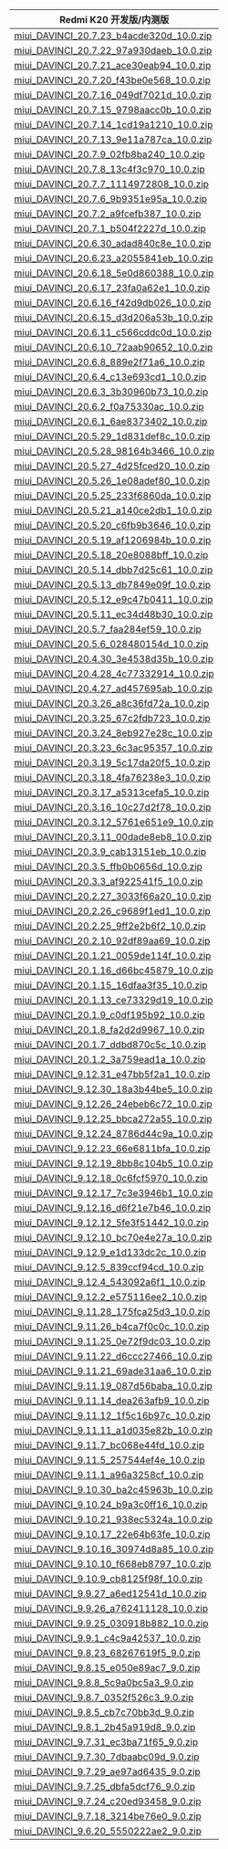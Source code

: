 | Redmi K20  开发版/内测版    |
| ---- |
| [miui_DAVINCI_20.7.23_b4acde320d_10.0.zip](https://hugeota.d.miui.com/20.7.23/miui_DAVINCI_20.7.23_b4acde320d_10.0.zip)    |
| [miui_DAVINCI_20.7.22_97a930daeb_10.0.zip](https://hugeota.d.miui.com/20.7.22/miui_DAVINCI_20.7.22_97a930daeb_10.0.zip)    |
| [miui_DAVINCI_20.7.21_ace30eab94_10.0.zip](https://hugeota.d.miui.com/20.7.21/miui_DAVINCI_20.7.21_ace30eab94_10.0.zip)    |
| [miui_DAVINCI_20.7.20_f43be0e568_10.0.zip](https://hugeota.d.miui.com/20.7.20/miui_DAVINCI_20.7.20_f43be0e568_10.0.zip)    |
| [miui_DAVINCI_20.7.16_049df7021d_10.0.zip](https://hugeota.d.miui.com/20.7.16/miui_DAVINCI_20.7.16_049df7021d_10.0.zip)    |
| [miui_DAVINCI_20.7.15_9798aacc0b_10.0.zip](https://hugeota.d.miui.com/20.7.15/miui_DAVINCI_20.7.15_9798aacc0b_10.0.zip)    |
| [miui_DAVINCI_20.7.14_1cd19a1210_10.0.zip](https://hugeota.d.miui.com/20.7.14/miui_DAVINCI_20.7.14_1cd19a1210_10.0.zip)    |
| [miui_DAVINCI_20.7.13_9e11a787ca_10.0.zip](https://hugeota.d.miui.com/20.7.13/miui_DAVINCI_20.7.13_9e11a787ca_10.0.zip)    |
| [miui_DAVINCI_20.7.9_02fb8ba240_10.0.zip](https://hugeota.d.miui.com/20.7.9/miui_DAVINCI_20.7.9_02fb8ba240_10.0.zip)    |
| [miui_DAVINCI_20.7.8_13c4f3c970_10.0.zip](https://hugeota.d.miui.com/20.7.8/miui_DAVINCI_20.7.8_13c4f3c970_10.0.zip)    |
| [miui_DAVINCI_20.7.7_1114972808_10.0.zip](https://hugeota.d.miui.com/20.7.7/miui_DAVINCI_20.7.7_1114972808_10.0.zip)    |
| [miui_DAVINCI_20.7.6_9b9351e95a_10.0.zip](https://hugeota.d.miui.com/20.7.6/miui_DAVINCI_20.7.6_9b9351e95a_10.0.zip)    |
| [miui_DAVINCI_20.7.2_a9fcefb387_10.0.zip](https://hugeota.d.miui.com/20.7.2/miui_DAVINCI_20.7.2_a9fcefb387_10.0.zip)    |
| [miui_DAVINCI_20.7.1_b504f2227d_10.0.zip](https://hugeota.d.miui.com/20.7.1/miui_DAVINCI_20.7.1_b504f2227d_10.0.zip)    |
| [miui_DAVINCI_20.6.30_adad840c8e_10.0.zip](https://hugeota.d.miui.com/20.6.30/miui_DAVINCI_20.6.30_adad840c8e_10.0.zip)    |
| [miui_DAVINCI_20.6.23_a2055841eb_10.0.zip](https://hugeota.d.miui.com/20.6.23/miui_DAVINCI_20.6.23_a2055841eb_10.0.zip)    |
| [miui_DAVINCI_20.6.18_5e0d860388_10.0.zip](https://hugeota.d.miui.com/20.6.18/miui_DAVINCI_20.6.18_5e0d860388_10.0.zip)    |
| [miui_DAVINCI_20.6.17_23fa0a62e1_10.0.zip](https://hugeota.d.miui.com/20.6.17/miui_DAVINCI_20.6.17_23fa0a62e1_10.0.zip)    |
| [miui_DAVINCI_20.6.16_f42d9db026_10.0.zip](https://hugeota.d.miui.com/20.6.16/miui_DAVINCI_20.6.16_f42d9db026_10.0.zip)    |
| [miui_DAVINCI_20.6.15_d3d206a53b_10.0.zip](https://hugeota.d.miui.com/20.6.15/miui_DAVINCI_20.6.15_d3d206a53b_10.0.zip)    |
| [miui_DAVINCI_20.6.11_c566cddc0d_10.0.zip](https://hugeota.d.miui.com/20.6.11/miui_DAVINCI_20.6.11_c566cddc0d_10.0.zip)    |
| [miui_DAVINCI_20.6.10_72aab90652_10.0.zip](https://hugeota.d.miui.com/20.6.10/miui_DAVINCI_20.6.10_72aab90652_10.0.zip)    |
| [miui_DAVINCI_20.6.8_889e2f71a6_10.0.zip](https://hugeota.d.miui.com/20.6.8/miui_DAVINCI_20.6.8_889e2f71a6_10.0.zip)    |
| [miui_DAVINCI_20.6.4_c13e693cd1_10.0.zip](https://hugeota.d.miui.com/20.6.4/miui_DAVINCI_20.6.4_c13e693cd1_10.0.zip)    |
| [miui_DAVINCI_20.6.3_3b30960b73_10.0.zip](https://hugeota.d.miui.com/20.6.3/miui_DAVINCI_20.6.3_3b30960b73_10.0.zip)    |
| [miui_DAVINCI_20.6.2_f0a75330ac_10.0.zip](https://hugeota.d.miui.com/20.6.2/miui_DAVINCI_20.6.2_f0a75330ac_10.0.zip)    |
| [miui_DAVINCI_20.6.1_6ae8373402_10.0.zip](https://hugeota.d.miui.com/20.6.1/miui_DAVINCI_20.6.1_6ae8373402_10.0.zip)    |
| [miui_DAVINCI_20.5.29_1d831def8c_10.0.zip](https://hugeota.d.miui.com/20.5.29/miui_DAVINCI_20.5.29_1d831def8c_10.0.zip)    |
| [miui_DAVINCI_20.5.28_98164b3466_10.0.zip](https://hugeota.d.miui.com/20.5.28/miui_DAVINCI_20.5.28_98164b3466_10.0.zip)    |
| [miui_DAVINCI_20.5.27_4d25fced20_10.0.zip](https://hugeota.d.miui.com/20.5.27/miui_DAVINCI_20.5.27_4d25fced20_10.0.zip)    |
| [miui_DAVINCI_20.5.26_1e08adef80_10.0.zip](https://hugeota.d.miui.com/20.5.26/miui_DAVINCI_20.5.26_1e08adef80_10.0.zip)    |
| [miui_DAVINCI_20.5.25_233f6860da_10.0.zip](https://hugeota.d.miui.com/20.5.25/miui_DAVINCI_20.5.25_233f6860da_10.0.zip)    |
| [miui_DAVINCI_20.5.21_a140ce2db1_10.0.zip](https://hugeota.d.miui.com/20.5.21/miui_DAVINCI_20.5.21_a140ce2db1_10.0.zip)    |
| [miui_DAVINCI_20.5.20_c6fb9b3646_10.0.zip](https://hugeota.d.miui.com/20.5.20/miui_DAVINCI_20.5.20_c6fb9b3646_10.0.zip)    |
| [miui_DAVINCI_20.5.19_af1206984b_10.0.zip](https://hugeota.d.miui.com/20.5.19/miui_DAVINCI_20.5.19_af1206984b_10.0.zip)    |
| [miui_DAVINCI_20.5.18_20e8088bff_10.0.zip](https://hugeota.d.miui.com/20.5.18/miui_DAVINCI_20.5.18_20e8088bff_10.0.zip)    |
| [miui_DAVINCI_20.5.14_dbb7d25c61_10.0.zip](https://hugeota.d.miui.com/20.5.14/miui_DAVINCI_20.5.14_dbb7d25c61_10.0.zip)    |
| [miui_DAVINCI_20.5.13_db7849e09f_10.0.zip](https://hugeota.d.miui.com/20.5.13/miui_DAVINCI_20.5.13_db7849e09f_10.0.zip)    |
| [miui_DAVINCI_20.5.12_e9c47b0411_10.0.zip](https://hugeota.d.miui.com/20.5.12/miui_DAVINCI_20.5.12_e9c47b0411_10.0.zip)    |
| [miui_DAVINCI_20.5.11_ec34d48b30_10.0.zip](https://hugeota.d.miui.com/20.5.11/miui_DAVINCI_20.5.11_ec34d48b30_10.0.zip)    |
| [miui_DAVINCI_20.5.7_faa284ef59_10.0.zip](https://hugeota.d.miui.com/20.5.7/miui_DAVINCI_20.5.7_faa284ef59_10.0.zip)    |
| [miui_DAVINCI_20.5.6_028480154d_10.0.zip](https://hugeota.d.miui.com/20.5.6/miui_DAVINCI_20.5.6_028480154d_10.0.zip)    |
| [miui_DAVINCI_20.4.30_3e4538d35b_10.0.zip](https://hugeota.d.miui.com/20.4.30/miui_DAVINCI_20.4.30_3e4538d35b_10.0.zip)    |
| [miui_DAVINCI_20.4.28_4c77332914_10.0.zip](https://hugeota.d.miui.com/20.4.28/miui_DAVINCI_20.4.28_4c77332914_10.0.zip)    |
| [miui_DAVINCI_20.4.27_ad457695ab_10.0.zip](https://hugeota.d.miui.com/20.4.27/miui_DAVINCI_20.4.27_ad457695ab_10.0.zip)    |
| [miui_DAVINCI_20.3.26_a8c36fd72a_10.0.zip](https://hugeota.d.miui.com/20.3.26/miui_DAVINCI_20.3.26_a8c36fd72a_10.0.zip)    |
| [miui_DAVINCI_20.3.25_67c2fdb723_10.0.zip](https://hugeota.d.miui.com/20.3.25/miui_DAVINCI_20.3.25_67c2fdb723_10.0.zip)    |
| [miui_DAVINCI_20.3.24_8eb927e28c_10.0.zip](https://hugeota.d.miui.com/20.3.24/miui_DAVINCI_20.3.24_8eb927e28c_10.0.zip)    |
| [miui_DAVINCI_20.3.23_6c3ac95357_10.0.zip](https://hugeota.d.miui.com/20.3.23/miui_DAVINCI_20.3.23_6c3ac95357_10.0.zip)    |
| [miui_DAVINCI_20.3.19_5c17da20f5_10.0.zip](https://hugeota.d.miui.com/20.3.19/miui_DAVINCI_20.3.19_5c17da20f5_10.0.zip)    |
| [miui_DAVINCI_20.3.18_4fa76238e3_10.0.zip](https://hugeota.d.miui.com/20.3.18/miui_DAVINCI_20.3.18_4fa76238e3_10.0.zip)    |
| [miui_DAVINCI_20.3.17_a5313cefa5_10.0.zip](https://hugeota.d.miui.com/20.3.17/miui_DAVINCI_20.3.17_a5313cefa5_10.0.zip)    |
| [miui_DAVINCI_20.3.16_10c27d2f78_10.0.zip](https://hugeota.d.miui.com/20.3.16/miui_DAVINCI_20.3.16_10c27d2f78_10.0.zip)    |
| [miui_DAVINCI_20.3.12_5761e651e9_10.0.zip](https://hugeota.d.miui.com/20.3.12/miui_DAVINCI_20.3.12_5761e651e9_10.0.zip)    |
| [miui_DAVINCI_20.3.11_00dade8eb8_10.0.zip](https://hugeota.d.miui.com/20.3.11/miui_DAVINCI_20.3.11_00dade8eb8_10.0.zip)    |
| [miui_DAVINCI_20.3.9_cab13151eb_10.0.zip](https://hugeota.d.miui.com/20.3.9/miui_DAVINCI_20.3.9_cab13151eb_10.0.zip)    |
| [miui_DAVINCI_20.3.5_ffb0b0656d_10.0.zip](https://hugeota.d.miui.com/20.3.5/miui_DAVINCI_20.3.5_ffb0b0656d_10.0.zip)    |
| [miui_DAVINCI_20.3.3_af922541f5_10.0.zip](https://hugeota.d.miui.com/20.3.3/miui_DAVINCI_20.3.3_af922541f5_10.0.zip)    |
| [miui_DAVINCI_20.2.27_3033f66a20_10.0.zip](https://hugeota.d.miui.com/20.2.27/miui_DAVINCI_20.2.27_3033f66a20_10.0.zip)    |
| [miui_DAVINCI_20.2.26_c9689f1ed1_10.0.zip](https://hugeota.d.miui.com/20.2.26/miui_DAVINCI_20.2.26_c9689f1ed1_10.0.zip)    |
| [miui_DAVINCI_20.2.25_9ff2e2b6f2_10.0.zip](https://hugeota.d.miui.com/20.2.25/miui_DAVINCI_20.2.25_9ff2e2b6f2_10.0.zip)    |
| [miui_DAVINCI_20.2.10_92df89aa69_10.0.zip](https://hugeota.d.miui.com/20.2.10/miui_DAVINCI_20.2.10_92df89aa69_10.0.zip)    |
| [miui_DAVINCI_20.1.21_0059de114f_10.0.zip](https://hugeota.d.miui.com/20.1.21/miui_DAVINCI_20.1.21_0059de114f_10.0.zip)    |
| [miui_DAVINCI_20.1.16_d66bc45879_10.0.zip](https://hugeota.d.miui.com/20.1.16/miui_DAVINCI_20.1.16_d66bc45879_10.0.zip)    |
| [miui_DAVINCI_20.1.15_16dfaa3f35_10.0.zip](https://hugeota.d.miui.com/20.1.15/miui_DAVINCI_20.1.15_16dfaa3f35_10.0.zip)    |
| [miui_DAVINCI_20.1.13_ce73329d19_10.0.zip](https://hugeota.d.miui.com/20.1.13/miui_DAVINCI_20.1.13_ce73329d19_10.0.zip)    |
| [miui_DAVINCI_20.1.9_c0df195b92_10.0.zip](https://hugeota.d.miui.com/20.1.9/miui_DAVINCI_20.1.9_c0df195b92_10.0.zip)    |
| [miui_DAVINCI_20.1.8_fa2d2d9967_10.0.zip](https://hugeota.d.miui.com/20.1.8/miui_DAVINCI_20.1.8_fa2d2d9967_10.0.zip)    |
| [miui_DAVINCI_20.1.7_ddbd870c5c_10.0.zip](https://hugeota.d.miui.com/20.1.7/miui_DAVINCI_20.1.7_ddbd870c5c_10.0.zip)    |
| [miui_DAVINCI_20.1.2_3a759ead1a_10.0.zip](https://hugeota.d.miui.com/20.1.2/miui_DAVINCI_20.1.2_3a759ead1a_10.0.zip)    |
| [miui_DAVINCI_9.12.31_e47bb5f2a1_10.0.zip](https://hugeota.d.miui.com/9.12.31/miui_DAVINCI_9.12.31_e47bb5f2a1_10.0.zip)    |
| [miui_DAVINCI_9.12.30_18a3b44be5_10.0.zip](https://hugeota.d.miui.com/9.12.30/miui_DAVINCI_9.12.30_18a3b44be5_10.0.zip)    |
| [miui_DAVINCI_9.12.26_24ebeb6c72_10.0.zip](https://hugeota.d.miui.com/9.12.26/miui_DAVINCI_9.12.26_24ebeb6c72_10.0.zip)    |
| [miui_DAVINCI_9.12.25_bbca272a55_10.0.zip](https://hugeota.d.miui.com/9.12.25/miui_DAVINCI_9.12.25_bbca272a55_10.0.zip)    |
| [miui_DAVINCI_9.12.24_8786d44c9a_10.0.zip](https://hugeota.d.miui.com/9.12.24/miui_DAVINCI_9.12.24_8786d44c9a_10.0.zip)    |
| [miui_DAVINCI_9.12.23_66e6811bfa_10.0.zip](https://hugeota.d.miui.com/9.12.23/miui_DAVINCI_9.12.23_66e6811bfa_10.0.zip)    |
| [miui_DAVINCI_9.12.19_8bb8c104b5_10.0.zip](https://hugeota.d.miui.com/9.12.19/miui_DAVINCI_9.12.19_8bb8c104b5_10.0.zip)    |
| [miui_DAVINCI_9.12.18_0c6fcf5970_10.0.zip](https://hugeota.d.miui.com/9.12.18/miui_DAVINCI_9.12.18_0c6fcf5970_10.0.zip)    |
| [miui_DAVINCI_9.12.17_7c3e3946b1_10.0.zip](https://hugeota.d.miui.com/9.12.17/miui_DAVINCI_9.12.17_7c3e3946b1_10.0.zip)    |
| [miui_DAVINCI_9.12.16_d6f21e7b46_10.0.zip](https://hugeota.d.miui.com/9.12.16/miui_DAVINCI_9.12.16_d6f21e7b46_10.0.zip)    |
| [miui_DAVINCI_9.12.12_5fe3f51442_10.0.zip](https://hugeota.d.miui.com/9.12.12/miui_DAVINCI_9.12.12_5fe3f51442_10.0.zip)    |
| [miui_DAVINCI_9.12.10_bc70e4e27a_10.0.zip](https://hugeota.d.miui.com/9.12.10/miui_DAVINCI_9.12.10_bc70e4e27a_10.0.zip)    |
| [miui_DAVINCI_9.12.9_e1d133dc2c_10.0.zip](https://hugeota.d.miui.com/9.12.9/miui_DAVINCI_9.12.9_e1d133dc2c_10.0.zip)    |
| [miui_DAVINCI_9.12.5_839ccf94cd_10.0.zip](https://hugeota.d.miui.com/9.12.5/miui_DAVINCI_9.12.5_839ccf94cd_10.0.zip)    |
| [miui_DAVINCI_9.12.4_543092a6f1_10.0.zip](https://hugeota.d.miui.com/9.12.4/miui_DAVINCI_9.12.4_543092a6f1_10.0.zip)    |
| [miui_DAVINCI_9.12.2_e575116ee2_10.0.zip](https://hugeota.d.miui.com/9.12.2/miui_DAVINCI_9.12.2_e575116ee2_10.0.zip)    |
| [miui_DAVINCI_9.11.28_175fca25d3_10.0.zip](https://hugeota.d.miui.com/9.11.28/miui_DAVINCI_9.11.28_175fca25d3_10.0.zip)    |
| [miui_DAVINCI_9.11.26_b4ca7f0c0c_10.0.zip](https://hugeota.d.miui.com/9.11.26/miui_DAVINCI_9.11.26_b4ca7f0c0c_10.0.zip)    |
| [miui_DAVINCI_9.11.25_0e72f9dc03_10.0.zip](https://hugeota.d.miui.com/9.11.25/miui_DAVINCI_9.11.25_0e72f9dc03_10.0.zip)    |
| [miui_DAVINCI_9.11.22_d6ccc27466_10.0.zip](https://hugeota.d.miui.com/9.11.22/miui_DAVINCI_9.11.22_d6ccc27466_10.0.zip)    |
| [miui_DAVINCI_9.11.21_69ade31aa6_10.0.zip](https://hugeota.d.miui.com/9.11.21/miui_DAVINCI_9.11.21_69ade31aa6_10.0.zip)    |
| [miui_DAVINCI_9.11.19_087d56baba_10.0.zip](https://hugeota.d.miui.com/9.11.19/miui_DAVINCI_9.11.19_087d56baba_10.0.zip)    |
| [miui_DAVINCI_9.11.14_dea263afb9_10.0.zip](https://hugeota.d.miui.com/9.11.14/miui_DAVINCI_9.11.14_dea263afb9_10.0.zip)    |
| [miui_DAVINCI_9.11.12_1f5c16b97c_10.0.zip](https://hugeota.d.miui.com/9.11.12/miui_DAVINCI_9.11.12_1f5c16b97c_10.0.zip)    |
| [miui_DAVINCI_9.11.11_a1d035e82b_10.0.zip](https://hugeota.d.miui.com/9.11.11/miui_DAVINCI_9.11.11_a1d035e82b_10.0.zip)    |
| [miui_DAVINCI_9.11.7_bc068e44fd_10.0.zip](https://hugeota.d.miui.com/9.11.7/miui_DAVINCI_9.11.7_bc068e44fd_10.0.zip)    |
| [miui_DAVINCI_9.11.5_257544ef4e_10.0.zip](https://hugeota.d.miui.com/9.11.5/miui_DAVINCI_9.11.5_257544ef4e_10.0.zip)    |
| [miui_DAVINCI_9.11.1_a96a3258cf_10.0.zip](https://hugeota.d.miui.com/9.11.1/miui_DAVINCI_9.11.1_a96a3258cf_10.0.zip)    |
| [miui_DAVINCI_9.10.30_ba2c45963b_10.0.zip](https://hugeota.d.miui.com/9.10.30/miui_DAVINCI_9.10.30_ba2c45963b_10.0.zip)    |
| [miui_DAVINCI_9.10.24_b9a3c0ff16_10.0.zip](https://hugeota.d.miui.com/9.10.24/miui_DAVINCI_9.10.24_b9a3c0ff16_10.0.zip)    |
| [miui_DAVINCI_9.10.21_938ec5324a_10.0.zip](https://hugeota.d.miui.com/9.10.21/miui_DAVINCI_9.10.21_938ec5324a_10.0.zip)    |
| [miui_DAVINCI_9.10.17_22e64b63fe_10.0.zip](https://hugeota.d.miui.com/9.10.17/miui_DAVINCI_9.10.17_22e64b63fe_10.0.zip)    |
| [miui_DAVINCI_9.10.16_30974d8a85_10.0.zip](https://hugeota.d.miui.com/9.10.16/miui_DAVINCI_9.10.16_30974d8a85_10.0.zip)    |
| [miui_DAVINCI_9.10.10_f668eb8797_10.0.zip](https://hugeota.d.miui.com/9.10.10/miui_DAVINCI_9.10.10_f668eb8797_10.0.zip)    |
| [miui_DAVINCI_9.10.9_cb8125f98f_10.0.zip](https://hugeota.d.miui.com/9.10.9/miui_DAVINCI_9.10.9_cb8125f98f_10.0.zip)    |
| [miui_DAVINCI_9.9.27_a6ed12541d_10.0.zip](https://hugeota.d.miui.com/9.9.27/miui_DAVINCI_9.9.27_a6ed12541d_10.0.zip)    |
| [miui_DAVINCI_9.9.26_a762411128_10.0.zip](https://hugeota.d.miui.com/9.9.26/miui_DAVINCI_9.9.26_a762411128_10.0.zip)    |
| [miui_DAVINCI_9.9.25_030918b882_10.0.zip](https://hugeota.d.miui.com/9.9.25/miui_DAVINCI_9.9.25_030918b882_10.0.zip)    |
| [miui_DAVINCI_9.9.1_c4c9a42537_10.0.zip](https://hugeota.d.miui.com/9.9.1/miui_DAVINCI_9.9.1_c4c9a42537_10.0.zip)    |
| [miui_DAVINCI_9.8.23_68267619f5_9.0.zip](https://hugeota.d.miui.com/9.8.23/miui_DAVINCI_9.8.23_68267619f5_9.0.zip)    |
| [miui_DAVINCI_9.8.15_e050e89ac7_9.0.zip](https://hugeota.d.miui.com/9.8.15/miui_DAVINCI_9.8.15_e050e89ac7_9.0.zip)    |
| [miui_DAVINCI_9.8.8_5c9a0bc5a3_9.0.zip](https://hugeota.d.miui.com/9.8.8/miui_DAVINCI_9.8.8_5c9a0bc5a3_9.0.zip)    |
| [miui_DAVINCI_9.8.7_0352f526c3_9.0.zip](https://hugeota.d.miui.com/9.8.7/miui_DAVINCI_9.8.7_0352f526c3_9.0.zip)    |
| [miui_DAVINCI_9.8.5_cb7c70bb3d_9.0.zip](https://hugeota.d.miui.com/9.8.5/miui_DAVINCI_9.8.5_cb7c70bb3d_9.0.zip)    |
| [miui_DAVINCI_9.8.1_2b45a919d8_9.0.zip](https://hugeota.d.miui.com/9.8.1/miui_DAVINCI_9.8.1_2b45a919d8_9.0.zip)    |
| [miui_DAVINCI_9.7.31_ec3ba71f65_9.0.zip](https://hugeota.d.miui.com/9.7.31/miui_DAVINCI_9.7.31_ec3ba71f65_9.0.zip)    |
| [miui_DAVINCI_9.7.30_7dbaabc09d_9.0.zip](https://hugeota.d.miui.com/9.7.30/miui_DAVINCI_9.7.30_7dbaabc09d_9.0.zip)    |
| [miui_DAVINCI_9.7.29_ae97ad6435_9.0.zip](https://hugeota.d.miui.com/9.7.29/miui_DAVINCI_9.7.29_ae97ad6435_9.0.zip)    |
| [miui_DAVINCI_9.7.25_dbfa5dcf76_9.0.zip](https://hugeota.d.miui.com/9.7.25/miui_DAVINCI_9.7.25_dbfa5dcf76_9.0.zip)    |
| [miui_DAVINCI_9.7.24_c20ed93458_9.0.zip](https://hugeota.d.miui.com/9.7.24/miui_DAVINCI_9.7.24_c20ed93458_9.0.zip)    |
| [miui_DAVINCI_9.7.18_3214be76e0_9.0.zip](https://hugeota.d.miui.com/9.7.18/miui_DAVINCI_9.7.18_3214be76e0_9.0.zip)    |
| [miui_DAVINCI_9.6.20_5550222ae2_9.0.zip](https://hugeota.d.miui.com/9.6.20/miui_DAVINCI_9.6.20_5550222ae2_9.0.zip)    |
